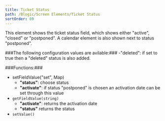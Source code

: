 ```yaml
---
title: Ticket Status
path: /Blogic/Screen Elements/Ticket Status
sortOrder: 89
---
```



This element shows the ticket status field, which shows either "active", "closed" or "postponed". A calendar element is also shown next to status "postponed".




###The following configuration values are avilable:###
-"deleted": if set to true then a "deleted" status is also added.



###Functions:###


- setFieldValue("set", Map)
    - <b>"status"</b>: choose status
    - <b>"activate"</b>: if status "postponed" is chosen an activation date can be set through this value
- `getFieldValue(string)`
    - <b>"activate"</b>: returns the activation date
    - <b>"status"</b> returns the status
- `setValue()`


